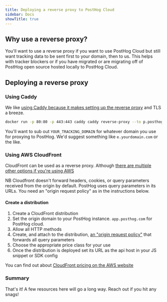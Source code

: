 ```yaml
---
title: Deploying a reverse proxy to PostHog Cloud 
sidebar: Docs
showTitle: true
---
```


## Why use a reverse proxy? 

You'll want to use a reverse proxy if you want to use PostHog Cloud but still want tracking data to be sent first to your domain, then to us. This helps with tracker blockers or if you have migrated or are migrating off of PostHog open source hosted locally to PostHog Cloud.

## Deploying a reverse proxy

### Using Caddy

We like [using Caddy because it makes setting up the reverse proxy](https://caddyserver.com/docs/quick-starts/reverse-proxy) and TLS a breeze.

```bash
docker run -p 80:80 -p 443:443 caddy caddy reverse-proxy --to p.posthog.com:443 --from <YOUR_TRACKING_DOMAIN>
```

You'll want to sub out `YOUR_TRACKING_DOMAIN` for whatever domain you use for proxying to PostHog. We'd suggest something like `e.yourdomain.com` or the like.

### Using AWS CloudFront

CloudFront can be used as a reverse proxy. Although [there are multiple other options if you're using AWS](https://aws.amazon.com/blogs/architecture/serving-content-using-fully-managed-reverse-proxy-architecture/)

NB Cloudfront doesn't forward headers, cookies, or query parameters received from the origin by default. PostHog uses query parameters in its URLs. You need an "origin request policy" as in the instructions below.

#### Create a distribution

1. Create a CloudFront distribution 
2. Set the origin domain to your PostHog instance. `app.posthog.com` for PostHog cloud.
3. Allow all HTTP methods
4. Create, and attach to the distribution, [an "origin request policy"](https://docs.aws.amazon.com/AmazonCloudFront/latest/DeveloperGuide/controlling-origin-requests.html#origin-request-create-origin-request-policy) that forwards all query parameters
5. Choose the appropriate price class for your use
6. Once the distribution is deployed set its URL as the api host in your JS snippet or SDK config

You can find out about [CloudFront pricing on the AWS website](https://aws.amazon.com/cloudfront/pricing/)

### Summary
That's it! A few resources here will go a long way. Reach out if you hit any snags!